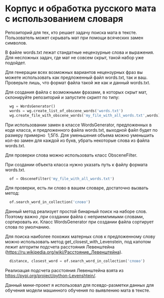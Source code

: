 # Корпус и обработка русского мата с использованием словаря

Репозиторий для тех, кто решает задачу поиска мата в тексте. Пользователь может скрывать мат при помощи всяческих замен символов.

В файле words.txt лежат стандатные нецензурные слова и выражения. Для несложных задач, где мат не совсем скрыт, такой набор уже подойдет.

Для генерации всех возможных вариантов нецензурных фраз вы можете использовать как предложенный файл words.txt, так и ваш. Проверьте лишь, что формат файла
такой же как и данный words.txt.

Для создания файла с возможными фразами, в которых скрыт мат, склонируйте репозиторий и запустите скрипт по типу:
```python
  wg = WordsGenerator()
  words = wg.create_list_of_obscene_words('words.txt')
  wg.create_file_with_obscene_words('my_file_with_all_words.txt',words)
```
При использовании замен в классе WordsGenerator, предложенных в коде класса, и предложенного файла words.txt, выходной файл будет по размеру примерно  1,5Гб. Для уменьшения объема можно уменьшить кол-во замен для каждой из букв, убрать некоторые слова из файла words.txt.

Для проверки слова можно использовать класс ObsceneFilter. 

При создании объекта класса нужно указать путь к файлу формата words.txt. 
```python
  of = ObsceneFilter('my_file_with_all_words.txt')
```
Для проверки, есть ли слово в вашем словаре, достаточно вызвать метод:
```python
  of.search_word_in_collection('слово')
```
Данный метод реализует простой бинарный поиск на наборе слов. Поэтому важно ,при создании файла с неприемлимыми словами, сортировать их. Класс WordsGenerator при создании файла сортирует слова по умолчанию.

Для поиска наиболее похожих матерных слов к предложенному слову можно использовать метод get_closest_with_Levenstein, под капотом лежит алгоритм подсчета расстояния Левенштейна (https://ru.wikipedia.org/wiki/Расстояние_Левенштейна).
```python
  distance, closest_word = of.search_word_in_collection('слово')
```
Реализацая подсчета расстояния Левенштейна взята из https://pypi.org/project/python-Levenshtein/. 

Данный мини-проект я использовал для псевдо-разметки данных для обучения модели машинного обучения по выявлению мата в тексте.
